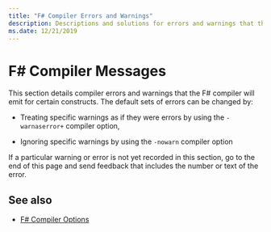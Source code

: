 ```yaml
---
title: "F# Compiler Errors and Warnings"
description: Descriptions and solutions for errors and warnings that the F# compiler will emit
ms.date: 12/21/2019
---
```


# F# Compiler Messages

This section details compiler errors and warnings that the F# compiler will emit for certain constructs. The default sets of errors can be changed by:

- Treating specific warnings as if they were errors by using the `-warnaserror+` compiler option,

- Ignoring specific warnings by using the `-nowarn` compiler option

If a particular warning or error is not yet recorded in this section, go to the end of this page and send feedback that includes the number or text of the error.

## See also

- [F# Compiler Options](../compiler-options.md)
